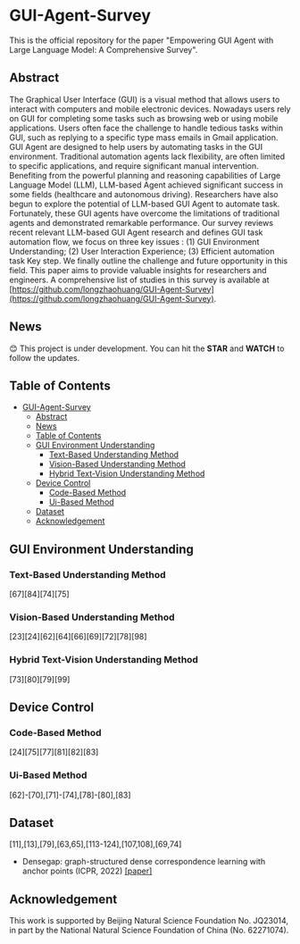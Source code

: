 # GUI-Agent-Survey

This is the official repository for the paper "Empowering GUI Agent with Large Language Model: A Comprehensive Survey".

## Abstract

The Graphical User Interface (GUI) is a visual method that allows users to interact with computers and mobile electronic devices. Nowadays users rely on GUI for completing some tasks such as browsing web or using mobile applications. Users often face the challenge to handle tedious tasks within GUI, such as replying to a specific type mass emails in Gmail application. GUI Agent are designed to help users by automating tasks in the GUI environment. Traditional automation agents lack flexibility, are often limited to specific applications, and require significant manual intervention. Benefiting from the powerful planning and reasoning capabilities of Large Language Model (LLM), LLM-based Agent achieved significant success in some fields (healthcare and autonomous driving). Researchers have also begun to explore the potential of LLM-based GUI Agent to automate task. Fortunately, these GUI agents have overcome the limitations of traditional agents and demonstrated remarkable performance.  Our survey reviews recent relevant LLM-based GUI Agent research and defines GUI task automation flow,  we focus on three key issues : (1) GUI Environment Understanding;  (2) User Interaction Experience;  (3) Efficient automation task Key step.  We finally outline the challenge and future opportunity in this field. This paper aims to provide valuable insights for researchers and engineers. A comprehensive list of studies in this survey is available at [https://github.com/longzhaohuang/GUI-Agent-Survey](https://github.com/longzhaohuang/GUI-Agent-Survey).

## News

😊 This project is under development. You can hit the **STAR** and **WATCH** to follow the updates.

## Table of Contents

- [GUI-Agent-Survey](#GUI-Agent-Survey)
  - [Abstract](#abstract)
  - [News](#news)
  - [Table of Contents](#table-of-contents)
  - [GUI Environment Understanding](#GUI-Environment-Understanding)
    - [Text-Based Understanding Method](#Text-Based-Understanding-Method)
    - [Vision-Based Understanding Method](#Vision-Based-Understanding-Method)
    - [Hybrid Text-Vision Understanding Method](#Hybrid-Text-Vision-Understanding-Method)
  - [Device Control](#Device-Control)
    - [Code-Based Method](#Code-Based-Method)
    - [Ui-Based Method](#Ui-Based-Method)
  - [Dataset](#Dataset)
  - [Acknowledgement](#acknowledgement)

## GUI Environment Understanding
### Text-Based Understanding Method
[67][84][74][75]

### Vision-Based Understanding Method
[23][24][62][64][66][69][72][78][98]

### Hybrid Text-Vision Understanding Method
[73][80][79][99]

## Device Control
### Code-Based Method
[24][75][77][81][82][83]

### Ui-Based Method
[62]-[70],[71]-[74],[78]-[80],[83]

## Dataset

[11],[13],[79],[63,65],[113-124],[107,108],[69,74]

* Densegap: graph-structured dense correspondence learning with anchor points (ICPR, 2022) [[paper]](https://arxiv.org/pdf/2112.06910)

## Acknowledgement

This work is supported by Beijing Natural Science Foundation No. JQ23014, in part by the National Natural Science Foundation of China (No. 62271074).
